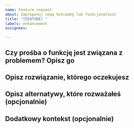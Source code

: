 ```yaml
---
name: Feature request
about: Zaproponuj nową końcówkę lub funkcjonalność
title: "[FEATURE] "
labels: enhancement
assignees: 

---
```


<!--
NAJPIERW UPEWNIJ SIĘ, ŻE
- Sprawdziłeś, że nikt nie zaproponował tego na issues

(usuń ten akapit wraz z niepotrzebnymi rozdziałami)
-->

## Czy prośba o funkcję jest związana z problemem? Opisz go
<!-- Jasny i zwięzły opis problemu. Na przykład. Zawsze jestem sfrustrowany, gdy [...] -->

## Opisz rozwiązanie, którego oczekujesz
<!-- Jasny i zwięzły opis tego, co chcesz osiągnąć. -->

## Opisz alternatywy, które rozważałeś (opcjonalnie)
<!-- Jasny i zwięzły opis wszelkich alternatywnych rozwiązań lub funkcji, które rozważałeś. -->

## Dodatkowy kontekst (opcjonalnie)
<!-- Dodaj tutaj wszelkie inne informacje lub zrzuty ekranu dotyczące żądanej funkcji. -->
